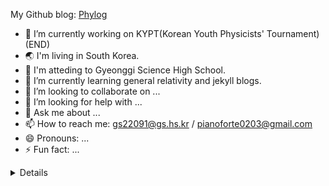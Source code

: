 My Github blog: [Phylog](https://phylosopher07.github.io)

- 🔭 I’m currently working on KYPT(Korean Youth Physicists' Tournament) (END)
- 🌏 I'm living in South Korea.
- 🏫 I'm atteding to Gyeonggi Science High School.
- 📖 I’m currently learning general relativity and jekyll blogs.
- 👯 I’m looking to collaborate on ...
- 🤔 I’m looking for help with ...
- 💬 Ask me about ...
- 📫 How to reach me: gs22091@gs.hs.kr / pianoforte0203@gmail.com
- 😄 Pronouns: ...
- ⚡ Fun fact: ...


<details><summary>Details</summary>
<p>

[![Solved.ac 프로필](http://mazassumnida.wtf/api/v2/generate_badge?boj=gs22091)](https://solved.ac/gs22091)

<img src="https://github-readme-stats.vercel.app/api/top-langs/?username=phylosopher07&hide=html&langs_count=8&theme=tokyonight&layout=compact" alt="phylosopher07 :: Top Langs" />

[![phylosopher07's github stats](https://github-readme-stats.vercel.app/api?username=phylosopher07&show_icons=true&theme=merko&hide=["contribs","issues"])](https://github.com/phylosopher07)

</p>
</details>
